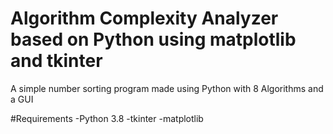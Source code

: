 # Algorithm Complexity Analyzer based on Python using matplotlib and tkinter
A simple number sorting program made using Python with 8 Algorithms and a GUI

#Requirements
-Python 3.8
-tkinter 
-matplotlib
